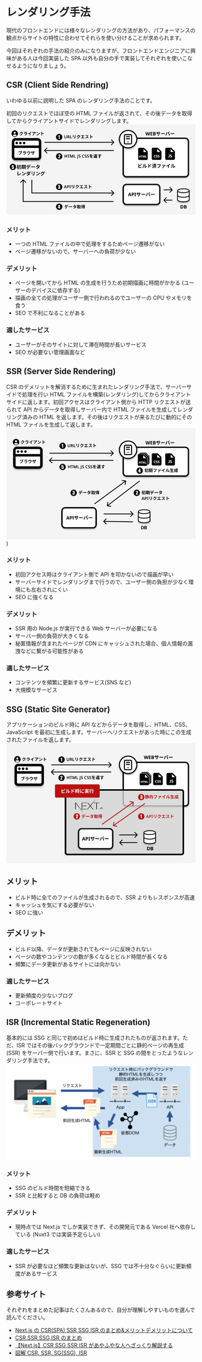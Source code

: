 # レンダリング手法

現代のフロントエンドには様々なレンダリングの方法があり、パフォーマンスの観点からサイトの特性に合わせてそれらを使い分けることが求められます。

今回はそれぞれの手法の紹介のみになりますが、フロントエンドエンジニアに興味がある人は今回実装した SPA 以外も自分の手で実装してそれぞれを使いこなせるようになりましょう。

## CSR (Client Side Rendring)

いわゆる以前に説明した SPA のレンダリング手法のことです。

初回のリクエストでほぼ空の HTML ファイルが返されて、その後データを取得してからクライアントサイドでレンダリングします。
![CSR](./images/csr.png)

### メリット

- 一つの HTML ファイルの中で処理をするためページ遷移がない
- ページ遷移がないので、サーバーへの負荷が少ない

### デメリット

- ページを開いてから HTML の生成を行うため初期描画に時間がかかる (ユーザーのデバイスに依存する)
- 描画の全ての処理がユーザー側で行われるのでユーザーの CPU やメモリを食う
- SEO で不利になることがある

### 適したサービス

- ユーザーがそのサイトに対して滞在時間が長いサービス
- SEO が必要ない管理画面など

## SSR (Server Side Rendering)

CSR のデメリットを解消するために生まれたレンダリング手法で、サーバーサイドで処理を行い HTML ファイルを構築(レンダリング)してからクライアントサイドに返します。初回アクセスはクライアント側から HTTP リクエストが送られて API からデータを取得しサーバー内で HTML ファイルを生成してレンダリング済みの HTML を返します。その後はリクエストが来るたびに動的にその HTML ファイルを生成して返します。
![SSR](./images/ssr.png))

### メリット

- 初回アクセス時はクライアント側で API を叩かないので描画が早い
- サーバーサイドでレンダリングまで行うので、ユーザー側の負担が少なく環境にも左右されにくい
- SEO に強くなる

### デメリット

- SSR 用の Node.js が実行できる Web サーバーが必要になる
- サーバー側の負荷が大きくなる
- 秘匿情報が含まれたページが CDN にキャッシュされた場合、個人情報の漏洩などに繋がる可能性がある

### 適したサービス

- コンテンツを頻繁に更新するサービス(SNS など)
- 大規模なサービス

## SSG (Static Site Generator)

アプリケーションのビルド時に API などからデータを取得し、HTML、CSS、JavaScript を最初に生成します。サーバーへリクエストがあった時にこの生成されたファイルを返します。
![SSG](./images/ssg.png)

## メリット

- ビルド時に全てのファイルが生成されるので、SSR よりもレスポンスが高速
- キャッシュを気にする必要がない
- SEO に強い

## デメリット

- ビルド以降、データが更新されてもページに反映されない
- ページの数やコンテンツの数が多くなるとビルド時間が長くなる
- 頻繁にデータ更新があるサイトには向かない

### 適したサービス

- 更新頻度の少ないブログ
- コーポレートサイト

## ISR (Incremental Static Regeneration)

基本的には SSG と同じで初めはビルド時に生成されたものが返されます。ただ、ISR ではその後バックグラウンドで一定期間ごとに静的ページの再生成 (SSR) をサーバー側で行います。まさに、SSR と SSG の間をとったようなレンダリング手法です。
![ISR](./images/isr.png)

### メリット

- SSG のビルド時間を短縮できる
- SSR と比較すると DB の負荷は軽め

### デメリット

- 現時点では Next.js でしか実装できず、その開発元である Vercel 社へ依存している (Nuxt3 では実装予定らしい)

### 適したサービス

- SSR が必要なほど頻繁な更新はないが、SSG では不十分なぐらいに更新頻度があるサービス

## 参考サイト

それぞれをまとめた記事はたくさんあるので、自分が理解しやすいものを選んで読んでください。

- [Next.js の CSR(SPA),SSR,SSG,ISR のまとめ&メリットデメリットについて](https://tech.012grp.co.jp/entry/2021/03/25/125014)
- [CSR,SSR,SSG,ISR のまとめ](https://qiita.com/souhei-etou/items/4c3320471d23a08510e1)
- [【Next.js】CSR,SSG,SSR,ISR があやふやな人へざっくり解説する](https://zenn.dev/akino/articles/78479998efef55)
- [図解 CSR, SSR, SG(SSG), ISR](https://zenn.dev/bitarts/articles/37260ddb28ae5d)

